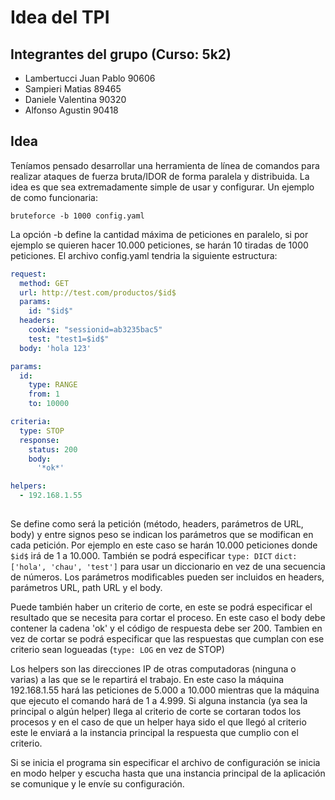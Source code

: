 # Idea del TPI

## Integrantes del grupo (Curso: 5k2)
- Lambertucci Juan Pablo 90606
- Sampieri Matias 89465
- Daniele Valentina 90320
- Alfonso Agustin 90418

## Idea

Teníamos pensado desarrollar una herramienta de línea de comandos para realizar ataques de fuerza bruta/IDOR de forma paralela y distribuida. La idea es que sea extremadamente simple de usar y configurar. Un ejemplo de como funcionaria:

```bruteforce -b 1000 config.yaml```

La opción -b define la cantidad máxima de peticiones en paralelo, si por ejemplo se quieren hacer 10.000 peticiones, se harán 10 tiradas de 1000 peticiones. El archivo config.yaml tendria la siguiente estructura:


```yaml
request:
  method: GET
  url: http://test.com/productos/$id$
  params:
    id: "$id$"
  headers:
    cookie: "sessionid=ab3235bac5"
    test: "test1=$id$"
  body: 'hola 123'

params:
  id:
    type: RANGE
    from: 1
    to: 10000

criteria:
  type: STOP
  response:
    status: 200
    body:
      '*ok*'

helpers:
  - 192.168.1.55
  
```

Se define como será la petición (método, headers, parámetros de URL, body) y entre signos peso se indican los parámetros que se modifican en cada petición. Por ejemplo en este caso se harán 10.000 peticiones donde `$id$` irá de 1 a 10.000. También se podrá especificar `type: DICT` `dict: ['hola', 'chau', 'test']` para usar un diccionario en vez de una secuencia de números. Los parámetros modificables pueden ser incluidos en headers, parámetros URL, path URL y el body.


Puede también haber un criterio de corte, en este se podrá especificar el resultado que se necesita para cortar el proceso. En este caso el body debe contener la cadena 'ok' y el código de respuesta debe ser 200. Tambien en vez de cortar se podrá especificar que las respuestas que cumplan con ese criterio sean logueadas (`type: LOG` en vez de STOP)


Los helpers son las direcciones IP de otras computadoras (ninguna o varias) a las que se le repartirá el trabajo. En este caso la máquina 192.168.1.55 hará las peticiones de 5.000 a 10.000 mientras que la máquina que ejecuto el comando hará de 1 a 4.999. Si alguna instancia (ya sea la principal o algún helper) llega al criterio de corte se cortaran todos los procesos y en el caso de que un helper haya sido el que llegó al criterio este le enviará a la instancia principal la respuesta que cumplio con el criterio.


Si se inicia el programa sin especificar el archivo de configuración se inicia en modo helper y escucha hasta que una instancia principal de la aplicación se comunique y le envíe su configuración.

